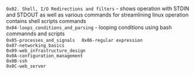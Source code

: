 `0x02. Shell, I/O Redirections and filters` - shows operation with STDIN and STDOUT as well as various commands for streamlining linux operation  
contains shell scripts commands  
`0x04-loops_conditions_and_parsing` - looping conditions using bash commannds and scripts  
`0x05-processes_and_signals  `
`0x06-regular expression`  
`0x07-networking_basics`  
`0x09-web_infrastructure_design`  
`0x0A-configuration_management`  
`0x0B-ssh`  
`0x0C-web_server`  
